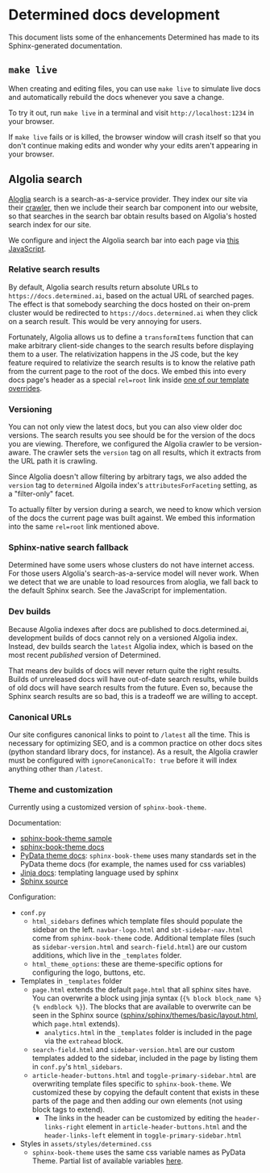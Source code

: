# Determined docs development

This document lists some of the enhancements Determined has made to its
Sphinx-generated documentation.

## `make live`

When creating and editing files, you can use `make live` to simulate live docs
and automatically rebuild the docs whenever you save a change.

To try it out, run `make live` in a terminal and visit `http://localhost:1234`
in your browser.

If `make live` fails or is killed, the browser window will crash itself so that
you don't continue making edits and wonder why your edits aren't appearing in
your browser.

## Algolia search

[Aloglia](https://www.algolia.com) search is a search-as-a-service provider.
They index our site via their [crawler](https://crawler.algolia.com/admin),
then we include their search bar component into our website, so that searches
in the search bar obtain results based on Algolia's hosted search index for our
site.

We configure and inject the Algolia search bar into each page via
[this JavaScript](assets/scripts/docsearch.sbt.js).

### Relative search results

By default, Algolia search results return absolute URLs to
`https://docs.determined.ai`, based on the actual URL of searched pages. The
effect is that somebody searching the docs hosted on their on-prem cluster
would be redirected to `https://docs.determined.ai` when they click on a search
result. This would be very annoying for users.

Fortunately, Algolia allows us to define a `transformItems` function that can
make arbitrary client-side changes to the search results before displaying them
to a user. The relativization happens in the JS code, but the key feature
required to relativize the search results is to know the relative path from the
current page to the root of the docs. We embed this into every docs page's
header as a special `rel=root` link inside
[one of our template overrides](_templates/page.html).

### Versioning

You can not only view the latest docs, but you can also view older doc
versions. The search results you see should be for the version of the docs you
are viewing. Therefore, we configured the Algolia crawler to be version-aware.
The crawler sets the `version` tag on all results, which it extracts from the
URL path it is crawling.

Since Algolia doesn't allow filtering by arbitrary tags, we also added the
`version` tag to `determined` Algoila index's `attributesForFaceting` setting,
as a "filter-only" facet.

To actually filter by version during a search, we need to know which version of
the docs the current page was built against. We embed this information into
the same `rel=root` link mentioned above.

### Sphinx-native search fallback

Determined have some users whose clusters do not have internet access. For
those users Algolia's search-as-a-service model will never work. When we
detect that we are unable to load resources from aloglia, we fall back to the
default Sphinx search. See the JavaScript for implementation.

### Dev builds

Because Algolia indexes after docs are published to docs.determined.ai,
development builds of docs cannot rely on a versioned Algolia index. Instead,
dev builds search the `latest` Algolia index, which is based on the most recent
_published_ version of Determined.

That means dev builds of docs will never return quite the right results. Builds
of unreleased docs will have out-of-date search results, while builds of old
docs will have search results from the future. Even so, because the Sphinx
search results are so bad, this is a tradeoff we are willing to accept.

### Canonical URLs

Our site configures canonical links to point to `/latest` all the time. This
is necessary for optimizing SEO, and is a common practice on other docs sites
(python standard library docs, for instance). As a result, the Algolia crawler
must be configured with `ignoreCanonicalTo: true` before it will index anything
other than `/latest`.

### Theme and customization

Currently using a customized version of `sphinx-book-theme`.

Documentation:

- [sphinx-book-theme sample](https://sphinx-themes.org/sample-sites/sphinx-book-theme/)
- [sphinx-book-theme docs](https://sphinx-book-theme.readthedocs.io/en/latest/index.html)
- [PyData theme docs](https://pydata-sphinx-theme.readthedocs.io/en/latest/index.html): `sphinx-book-theme` uses many standards set in the PyData theme docs (for example, the names used for css variables)
- [Jinja docs](https://jinja.palletsprojects.com/en/3.0.x/templates/): templating language used by sphinx
- [Sphinx source](https://github.com/sphinx-doc/sphinx/tree/master/sphinx/themes/basic)

Configuration:

- `conf.py`
  - `html_sidebars` defines which template files should populate the sidebar on the left. `navbar-logo.html` and `sbt-sidebar-nav.html` come from `sphinx-book-theme` code. Additional template files (such as `sidebar-version.html` and `search-field.html`) are our custom additions, which live in the `_templates` folder.
  - `html_theme_options`: these are theme-specific options for configuring the logo, buttons, etc.
- Templates in `_templates` folder
  - `page.html` extends the default `page.html` that all sphinx sites have. You can overwrite a block using jinja syntax (`{% block block_name %}` `{% endblock %}`). The blocks that are available to overwrite can be seen in the Sphinx source ([sphinx/sphinx/themes/basic/layout.html](https://github.com/sphinx-doc/sphinx/blob/master/sphinx/themes/basic/layout.html), which `page.html` extends).
    - `analytics.html` in the `_templates` folder is included in the page via the `extrahead` block.
  - `search-field.html` and `sidebar-version.html` are our custom templates added to the sidebar, included in the page by listing them in `conf.py`'s `html_sidebars`.
  - `article-header-buttons.html` and `toggle-primary-sidebar.html` are overwriting template files specific to `sphinx-book-theme`. We customized these by copying the default content that exists in these parts of the page and then adding our own elements (not using block tags to extend).
    - The links in the header can be customized by editing the `header-links-right` element in `article-header-buttons.html` and the `header-links-left` element in `toggle-primary-sidebar.html`
- Styles in `assets/styles/determined.css`
  - `sphinx-book-theme` uses the same css variable names as PyData Theme. Partial list of available variables [here](https://pydata-sphinx-theme.readthedocs.io/en/latest/user_guide/styling.html).
